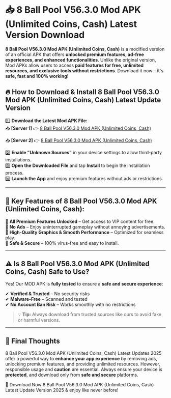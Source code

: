 # 📥 8 Ball Pool V56.3.0 Mod APK (Unlimited Coins, Cash) Latest Version Download

**8 Ball Pool V56.3.0 Mod APK (Unlimited Coins, Cash)** is a modified version of an official APK that offers **unlocked premium features, ad-free experiences, and enhanced functionalities**. Unlike the original version, Mod APKs allow users to access **paid features for free, unlimited resources, and exclusive tools without restrictions**. Download it now – it's **safe, fast and 100% working!**

## 🔥 **How to Download & Install 8 Ball Pool V56.3.0 Mod APK (Unlimited Coins, Cash) Latest Update Version**

1️⃣ **Download the Latest Mod APK File:**  
📥 **[Server 1]** 👉 [8 Ball Pool V56.3.0 Mod APK (Unlimited Coins, Cash)](https://hapymods.com?title=8+Ball+Pool+V56.3.0+Mod+APK+(Unlimited+Coins,+Cash))

📥 **[Server 2]** 👉 [8 Ball Pool V56.3.0 Mod APK (Unlimited Coins, Cash)](https://hapymods.com?title=8+Ball+Pool+V56.3.0+Mod+APK+(Unlimited+Coins,+Cash))

2️⃣ **Enable "Unknown Sources"** in your device settings to allow third-party installations.  
3️⃣ **Open the Downloaded File** and tap **Install** to begin the installation process.  
4️⃣ **Launch the App** and enjoy premium features without ads or restrictions.

---

## 🌟 **Key Features of 8 Ball Pool V56.3.0 Mod APK (Unlimited Coins, Cash):**
 
🔽 **All Premium Features Unlocked** – Get access to VIP content for free.  
🔽 **No Ads** – Enjoy uninterrupted gameplay without annoying advertisements.  
🔽 **High-Quality Graphics & Smooth Performance** – Optimized for seamless play.  
🔽 **Safe & Secure** – 100% virus-free and easy to install.  

---

## ⚠️ **Is 8 Ball Pool V56.3.0 Mod APK (Unlimited Coins, Cash) Safe to Use?**

Yes! Our MOD APK is **fully tested** to ensure a **safe and secure experience**:

✔ **Verified & Trusted** – No security risks  
✔ **Malware-Free** – Scanned and tested  
✔ **No Account Ban Risk** – Works smoothly with no restrictions

> 💡 **Tip:** Always download from trusted sources like ours to avoid fake or harmful versions.

---

## 📌 **Final Thoughts**
 
8 Ball Pool V56.3.0 Mod APK (Unlimited Coins, Cash) Latest Updates 2025 offer a powerful way to **enhance your app experience** by removing ads, unlocking premium features, and providing unlimited resources. However, responsible usage and **caution** are essential. Always ensure your device is **protected**, and download only from **safe and secure** platforms.  

🔽 Download Now 8 Ball Pool V56.3.0 Mod APK (Unlimited Coins, Cash) Latest Update Version 2025 & enjoy like never before!